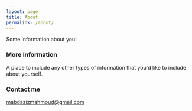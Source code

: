 ```yaml
---
layout: page
title: About
permalink: /about/
---
```


Some information about you!

### More Information

A place to include any other types of information that you'd like to include about yourself.

### Contact me

[mabdazizmahmoud@gmail.com](mailto:mabdazizmahmoud@gmail.com)
